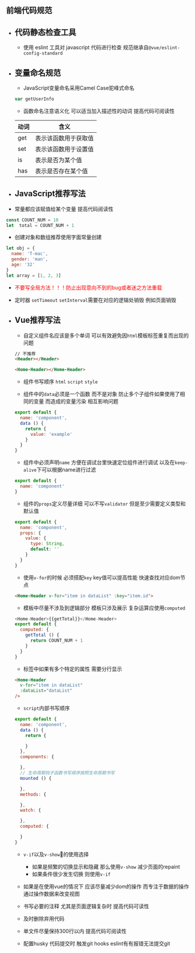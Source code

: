 ## 前端代码规范
* ## 代码静态检查工具
  * 使用 eslint 工具对 javascript 代码进行检查 规范继承自```@vue/eslint-config-standard```

* ## 变量命名规范
  * JavaScript变量命名采用Camel Case驼峰式命名
  ```js
  var getUserInfo
  ```
  * 函数命名注意语义化 可以适当加入描述性的动词 提高代码可阅读性
  
  |  动词   | 含义  |
  |  ----  | ----  |
  | get  | 表示该函数用于获取值 |
  | set  | 表示该函数用于设置值 |
  | is   | 表示是否为某个值 |
  | has  | 表示是否存在某个值 |

 * ## JavaScript推荐写法
  * 常量都应该赋值给某个变量 提高代码阅读性
  ```js
  const COUNT_NUM = 10
  let  total = COUNT_NUM + 1
  ```
  * 创建对象和数组推荐使用字面常量创建
  ```js
  let obj = {
    name: 'T-mac',
    gender: 'man',
    age: '32'
  }
  let array = [1, 2, 3]
  ```
  * <span style="color: red">不要写全局方法！！！防止出现意向不到的bug或者迷之方法重载</span>

  * 定时器 ```setTimeout``` ```setInterval```需要在对应的逻辑处销毁 例如页面销毁

* ## Vue推荐写法
  * 自定义组件名应该是多个单词 可以有效避免因```html```模板标签重复而出现的问题
  ```html
  // 不推荐
  <Header></Header>
  ```
  ```html 推荐
  <Home-Header></Home-Header>
  ```
  * 组件书写顺序 ```html``` ```script``` ```style```

  * 组件中的```data```必须是一个函数 而不是对象 防止多个子组件如果使用了相同的变量 而造成的变量污染 相互影响问题
  ```js
  export default {
    name: 'component',
    data () {
      return {
        value: 'example'
      }
    }
  }
  ```

  * 组件中必须声明```name``` 方便在调试台里快速定位组件进行调试 以及在```keep-alive```下可以根据name进行过滤
  ```js
  export default {
    name: 'component'
  }
  ```

  * 组件的```props```定义尽量详细 可以不写```validator``` 但是至少需要定义类型和默认值
  ```js
  export default {
    name: 'component',
    props: {
      value: {
        type: String,
        default: ''
      }
    }
  }
  ```
  * 使用```v-for```的时候 必须搭配```key``` key值可以提高性能 快速查找对应dom节点
  ```html
  <Home-Header v-for="item in dataList" :key="item.id">
  ```

  * 模板中尽量不涉及到逻辑部分 模板只涉及展示 复杂运算应使用```computed```
  ```js
  <Home-Header>{{getTotal}}</Home-Header>
  export default {
    computed: {
      getTotal () {
        return COUNT_NUM + 1
      }
    }
  }
  ```
  * 标签中如果有多个特定的属性 需要分行显示
  ```html
  <Home-Header 
    v-for="item in dataList"
    :dataList="dataList"
  />
  ```
  * ```script```内部书写顺序
  ```js
  export default {
    name: 'component',
    data () {
      return {

      }
    },
    components: {

    },
    // 生命周期钩子函数书写顺序按照生命周期书写
    mounted () {

    },
    methods: {

    },
    watch: {

    },
    computed: {

    }
  }
  ```
  * ```v-if```以及```v-show```的使用选择
    * 如果是频繁的切换显示和隐藏 那么使用```v-show``` 减少页面的repaint
    * 如果条件很少发生切换 则使用```v-if```
  
  * 如果是在使用vue的情况下 应该尽量减少dom的操作 而专注于数据的操作 通过操作数据来改变视图

  * 书写必要的注释 尤其是页面逻辑复杂时 提高代码可读性

  * 及时删除弃用代码

  * 单文件尽量保持300行以内 提高代码可阅读性

  * 配置husky 代码提交时 触发git hooks eslint有有报错无法提交git